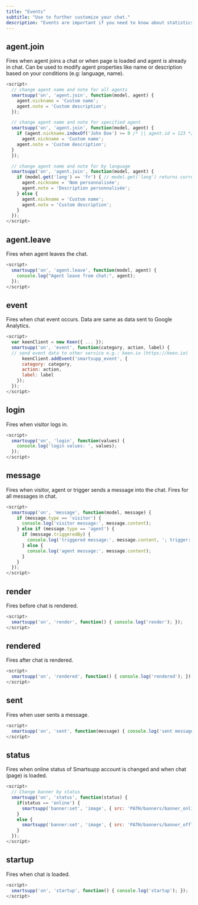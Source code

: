 ```yaml
---
title: "Events"
subtitle: "Use to further customize your chat."
description: "Events are important if you need to know about statistics and how is chat used."
---
```


## agent.join

Fires when agent joins a chat or when page is loaded and agent is already in chat. Can be used to modify agent properties like name or description based on your conditions (e.g: language, name).

```js
<script>
  // change agent name and note for all agents
  smartsupp('on', 'agent.join', function(model, agent) {
    agent.nickname = 'Custom name';
    agent.note = 'Custom description';
  });

  // change agent name and note for specified agent
  smartsupp('on', 'agent.join', function(model, agent) {
    if (agent.nickname.indexOf('John Doe') >= 0 /* || agent.id = 123 */) {
      agent.nickname = 'Custom name';
    agent.note = 'Custom description';
  }
  });

  // change agent name and note for by language
  smartsupp('on', 'agent.join', function(model, agent) {
    if (model.get('lang') == 'fr') { // model.get('lang') returns current chat language
      agent.nickname = 'Nom personnalisée';
      agent.note = 'Description personnalisée';
    } else {
      agent.nickname = 'Custom name';
      agent.note = 'Custom description';
    }
  });
</script>
```

## agent.leave

Fires when agent leaves the chat.

```js
<script>
  smartsupp('on', 'agent.leave', function(model, agent) {
    console.log("Agent leave from chat:", agent);
  });
</script>
```

## event

Fires when chat event occurs. Data are same as data sent to Google Analytics.

```js
<script>
  var keenClient = new Keen({ ... });
  smartsupp('on', 'event', function(category, action, label) {
  // send event data to other service e.g.: keen.io (https://keen.io)
      keenClient.addEvent('smartsupp_event', {
      category: category,
      action: action,
      label: label
    });
  });
</script>
```

## login

Fires when visitor logs in.

```js
<script>
  smartsupp('on', 'login', function(values) {
    console.log('login values: ', values);
  });
</script>
```

## message

Fires when visitor, agent or trigger sends a message into the chat. Fires for all messages in chat.

```js
<script>
  smartsupp('on', 'message', function(model, message) {
    if (message.type == 'visitor') {
      console.log('visitor message:', message.content);
    } else if (message.type == 'agent') {
      if (message.triggeredBy) {
        console.log('triggered message:', message.content, '; trigger:'+message.triggeredBy);
      } else {
        console.log('agent message:', message.content);
      }
    }
  });
</script>
```

## render

Fires before chat is rendered.

```js
<script>
  smartsupp('on', 'render', function() { console.log('render'); });
</script>
```

## rendered

Fires after chat is rendered.

```js
<script>
  smartsupp('on', 'rendered', function() { console.log('rendered'); });
</script>
```

## sent

Fires when user sents a message.

```js
<script>
  smartsupp('on', 'sent', function(message) { console.log('sent message:', message); });
</script>
```

## status

Fires when online status of Smartsupp account is changed and when chat (page) is loaded.

```js
<script>
  // Change banner by status
  smartsupp('on', 'status', function(status) {
    if(status == 'online') {
      smartsupp('banner:set', 'image', { src: 'PATH/banners/banner_online.png' });
    }
    else {
      smartsupp('banner:set', 'image', { src: 'PATH/banners/banner_offline.png' });
    }
  });
</script>
```

## startup

Fires when chat is loaded.

```js
<script>
  smartsupp('on', 'startup', function() { console.log('startup'); });
</script>
```